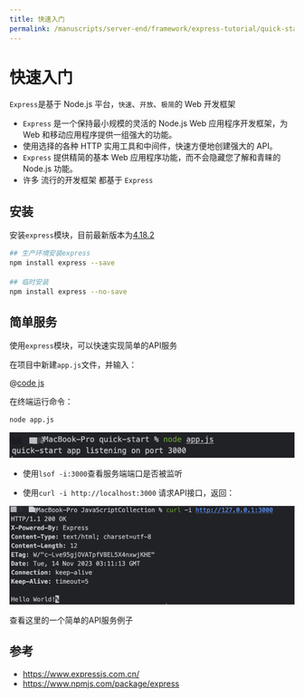 ```yaml
---
title: 快速入门
permalink: /manuscripts/server-end/framework/express-tutorial/quick-start.html
---
```


# 快速入门

`Express`是基于 Node.js 平台，`快速`、`开放`、`极简`的 Web 开发框架

- `Express` 是一个保持最小规模的灵活的 Node.js Web 应用程序开发框架，为 Web 和移动应用程序提供一组强大的功能。
- 使用选择的各种 HTTP 实用工具和中间件，快速方便地创建强大的 API。
- `Express` 提供精简的基本 Web 应用程序功能，而不会隐藏您了解和青睐的 Node.js 功能。
- 许多 流行的开发框架 都基于 `Express`

## 安装

安装`express`模块，目前最新版本为[4.18.2](https://www.npmjs.com/package/express?activeTab=versions)

```bash
## 生产环境安装express
npm install express --save

## 临时安装
npm install express --no-save
```

## 简单服务

使用`express`模块，可以快速实现简单的API服务

在项目中新建`app.js`文件，并输入：

@[code js](@code/express/apps/quick-start-demo/app.js)

在终端运行命令：

```bash
node app.js
```

![](../images/start.png)

- 使用`lsof -i:3000`查看服务端端口是否被监听

- 使用`curl -i http://localhost:3000` 请求API接口，返回：

![](../images/hello-world.png)

查看这里的一个简单的API服务例子

## 参考

- <https://www.expressjs.com.cn/>
- <https://www.npmjs.com/package/express>
